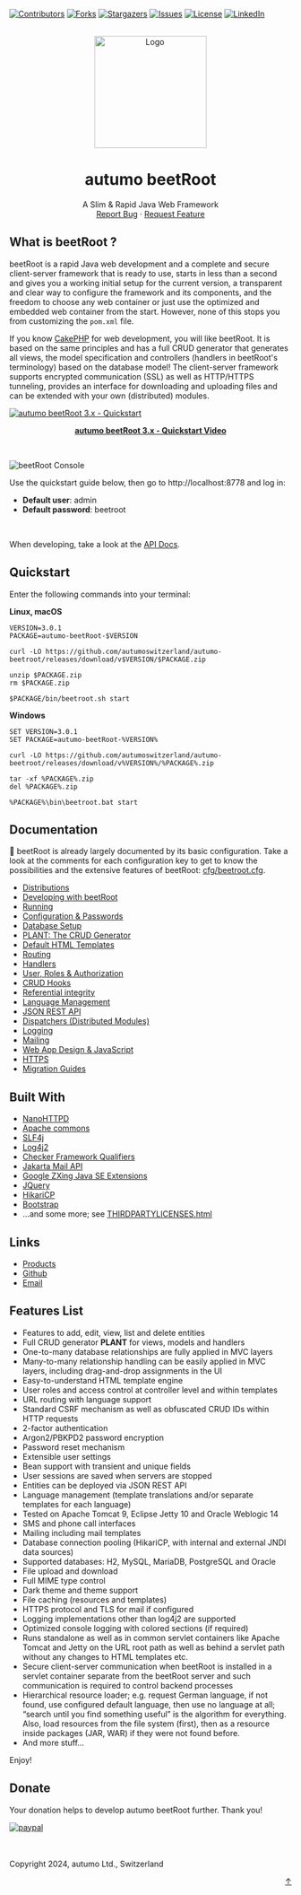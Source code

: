 <!-- MARKDOWN LINKS & IMAGES -->
<!-- https://www.markdownguide.org/basic-syntax/#reference-style-links -->
[contributors-shield]: https://img.shields.io/github/contributors/autumoswitzerland/autumo.svg?style=for-the-badge
[contributors-url]: https://github.com/autumoswitzerland/autumo/graphs/contributors
[forks-shield]: https://img.shields.io/github/forks/autumoswitzerland/autumo.svg?style=for-the-badge
[forks-url]: https://github.com/autumoswitzerland/autumo/network/members
[stars-shield]: https://img.shields.io/github/stars/autumoswitzerland/autumo.svg?style=for-the-badge
[stars-url]: https://github.com/autumoswitzerland/autumo/stargazers
[issues-shield]: https://img.shields.io/github/issues/autumoswitzerland/autumo.svg?style=for-the-badge
[issues-url]: https://github.com/autumoswitzerland/autumo/issues
[license-shield]: https://img.shields.io/badge/License-Apache_2.0-blue.svg?style=for-the-badge
[license-url]: https://opensource.org/licenses/Apache-2.0
[linkedin-shield]: https://img.shields.io/badge/-LinkedIn-black.svg?style=for-the-badge&logo=linkedin&colorB=555
[linkedin-url]: https://www.linkedin.com/company/autumo
[video-url]: https://youtu.be/X2_FVYiMnIE

<div id="top"></div>



<!-- PROJECT SHIELDS -->
[![Contributors][contributors-shield]][contributors-url]
[![Forks][forks-shield]][forks-url]
[![Stargazers][stars-shield]][stars-url]
[![Issues][issues-shield]][issues-url]
[![License][license-shield]][license-url]
[![LinkedIn][linkedin-shield]][linkedin-url]

<!-- PROJECT LOGO -->
<br>
<div align="center">
  <a href="https://github.com/autumoswitzerland/autumo/tree/master/autumo-beetroot">
    <img src="https://raw.githubusercontent.com/autumoswitzerland/autumo-beetroot/master/web/img/beetroot.png" alt="Logo" width="200" height="200" />
  </a>

<h1 align="center">autumo beetRoot</h1>

  <p align="center">
    A Slim & Rapid Java Web Framework
    <br>
    <a href="https://github.com/autumoswitzerland/autumo/issues">Report Bug</a>
    ·
    <a href="https://github.com/autumoswitzerland/autumo/issues">Request Feature</a>
  </p>
</div>



<!-- WHAT IS BEETROOT -->
## What is beetRoot ?

beetRoot is a rapid Java web development and a complete and secure client-server 
framework that is ready to use, starts in less than a second and gives you a working 
initial setup for the current version, a transparent and clear way to configure the 
framework and its components, and the freedom to choose any web container or just use 
the optimized and embedded web container from the start. However, none of this stops 
you from customizing the `pom.xml` file.

If you know [CakePHP](https://cakePHP.org) for web development, you will like beetRoot.
It is based on the same principles and has a full CRUD generator that generates all views, 
the model specification and controllers (handlers in beetRoot's terminology) based on 
the database model! The client-server framework supports encrypted communication (SSL) 
as well as HTTP/HTTPS tunneling, provides an interface for downloading and uploading files
and can be extended with your own (distributed) modules.

[![autumo beetRoot 3.x - Quickstart](https://raw.githubusercontent.com/autumoswitzerland/autumo-beetroot/master/web/img/autumo-beetroot-screen.webp)][video-url]
<p style="text-align: center;">
	<strong>
		<a href="https://youtu.be/X2_FVYiMnIE">autumo beetRoot 3.x - Quickstart Video</a>
	</strong>
</p>
<br />


![beetRoot Console](https://raw.githubusercontent.com/autumoswitzerland/autumo-beetroot/master/web/img/autumo-beetroot-console.webp)

Use the quickstart guide below, then go to http://localhost:8778 and log in:
<ul>
<li><strong>Default user</strong>: admin</li>
<li><strong>Default password</strong>: beetroot</li>
</ul>
<br />

When developing, take a look at the
[API Docs](https://products.autumo.ch/javadoc/autumo-beetroot/index.html).
<br />



<!-- QUICKSTART -->
## Quickstart

Enter the following commands into your terminal:

**Linux, macOS**

```NuShell
VERSION=3.0.1
PACKAGE=autumo-beetRoot-$VERSION

curl -LO https://github.com/autumoswitzerland/autumo-beetroot/releases/download/v$VERSION/$PACKAGE.zip

unzip $PACKAGE.zip
rm $PACKAGE.zip

$PACKAGE/bin/beetroot.sh start
```

**Windows**

```Batchfile
SET VERSION=3.0.1
SET PACKAGE=autumo-beetRoot-%VERSION%

curl -LO https://github.com/autumoswitzerland/autumo-beetroot/releases/download/v%VERSION%/%PACKAGE%.zip

tar -xf %PACKAGE%.zip
del %PACKAGE%.zip

%PACKAGE%\bin\beetroot.bat start
```



<!-- Documentation -->

## Documentation

🚀 beetRoot is already largely documented by its basic configuration. Take a look at the comments for each 
configuration key to get to know the possibilities and the extensive features of beetRoot: 
[cfg/beetroot.cfg](https://github.com/autumoswitzerland/autumo-beetroot/blob/master/cfg/beetroot.cfg).

- [Distributions](doc/distributions.md)
- [Developing with beetRoot](doc/development.md)
- [Running](doc/running.md)
- [Configuration &amp; Passwords](doc/configuration.md)
- [Database Setup](doc/database.md)
- [PLANT: The CRUD Generator](doc/plant.md)
- [Default HTML Templates](doc/templates.md)
- [Routing](doc/routing.md)
- [Handlers](doc/handlers.md)
- [User, Roles &amp; Authorization](doc/authorization.md)
- [CRUD Hooks](doc/hooks.md)
- [Referential integrity](doc/references.md)
- [Language Management](doc/translations.md)
- [JSON REST API](doc/json.md)
- [Dispatchers (Distributed Modules)](doc/dispatchers.md)
- [Logging](doc/logging.md)
- [Mailing](doc/mailing.md)
- [Web App Design &amp; JavaScript](doc/design.md)
- [HTTPS](doc/https.md)
- [Migration Guides](doc/migration.md)



<!-- BUILT WITH -->
## Built With

* [NanoHTTPD](http://nanohttpd.org)
* [Apache commons](https://commons.apache.org)
* [SLF4j](https://www.slf4j.org)
* [Log4j2](https://logging.apache.org/log4j/2.x)
* [Checker Framework Qualifiers](https://checkerframework.org)
* [Jakarta Mail API](https://eclipse-ee4j.github.io/mail)
* [Google ZXing Java SE Extensions](https://github.com/zxing)
* [JQuery](https://jquery.com)
* [HikariCP](https://github.com/brettwooldridge/HikariCP)
* [Bootstrap](https://getbootstrap.com/)
* ...and some more; see [THIRDPARTYLICENSES.html](https://htmlpreview.github.io/?https://github.com/autumoswitzerland/autumo-beetroot/blob/master/THIRDPARTYLICENSES.html)



<!-- Links -->
## Links

- [Products](https://twitter.com/autumo)
- [Github](https://github.com/autumoswitzerland/autumo-beetroot)
- [Email](mailto:autumo.switzerland@gmail.com)



<!-- Features -->
## Features List

- Features to add, edit, view, list and delete entities
- Full CRUD generator **PLANT** for views, models and handlers
- One-to-many database relationships are fully applied in MVC layers
- Many-to-many relationship handling can be easily applied in MVC layers, including drag-and-drop assignments in the UI
- Easy-to-understand HTML template engine
- User roles and access control at controller level and within templates
- URL routing with language support
- Standard CSRF mechanism as well as obfuscated CRUD IDs within HTTP requests
- 2-factor authentication
- Argon2/PBKPD2 password encryption
- Password reset mechanism
- Extensible user settings
- Bean support with transient and unique fields
- User sessions are saved when servers are stopped
- Entities can be deployed via JSON REST API
- Language management (template translations and/or separate templates for each language)
- Tested on Apache Tomcat 9, Eclipse Jetty 10 and Oracle Weblogic 14
- SMS and phone call interfaces
- Mailing including mail templates
- Database connection pooling (HikariCP, with internal and external JNDI data sources)
- Supported databases: H2, MySQL, MariaDB, PostgreSQL and Oracle
- File upload and download
- Full MIME type control
- Dark theme and theme support
- File caching (resources and templates)
- HTTPS protocol and TLS for mail if configured
- Logging implementations other than log4j2 are supported
- Optimized console logging with colored sections (if required)
- Runs standalone as well as in common servlet containers like Apache Tomcat and Jetty on the URL root path as well as behind a servlet path without any changes to HTML templates etc.
- Secure client-server communication when beetRoot is installed in a servlet container separate from the beetRoot server and such communication is required to control backend processes
- Hierarchical resource loader; e.g. request German language, if not found, use configured default language, then use no language at all; “search until you find something useful” is the
algorithm for everything. Also, load resources from the file system (first), then as a resource inside packages (JAR, WAR) if they were not found before.
- And more stuff...

Enjoy!



<!-- DONATE -->
## Donate

Your donation helps to develop autumo beetRoot further. Thank you!

[![paypal](https://products.autumo.ch/img/DonateWithPayPal.png)](https://www.paypal.com/donate/?hosted_button_id=WWDWJG7Z4WJZC)

<br>
<br>
Copyright 2024, autumo Ltd., Switzerland

<p align="right"><a href="#top">&uarr;</a></p>

